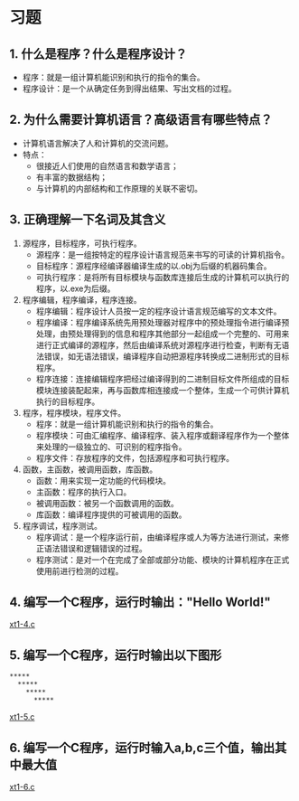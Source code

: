 # 习题

## 1. 什么是程序？什么是程序设计？

- 程序：就是一组计算机能识别和执行的指令的集合。  
- 程序设计：是一个从确定任务到得出结果、写出文档的过程。

## 2. 为什么需要计算机语言？高级语言有哪些特点？

- 计算机语言解决了人和计算机的交流问题。  
- 特点：
  - 很接近人们使用的自然语言和数学语言；
  - 有丰富的数据结构；
  - 与计算机的内部结构和工作原理的关联不密切。

## 3. 正确理解一下名词及其含义

1. 源程序，目标程序，可执行程序。  
    - 源程序：是一组按特定的程序设计语言规范来书写的可读的计算机指令。  
    - 目标程序：源程序经编译器编译生成的以.obj为后缀的机器码集合。  
    - 可执行程序：是将所有目标模块与函数库连接后生成的计算机可以执行的程序，以.exe为后缀。
2. 程序编辑，程序编译，程序连接。  
    - 程序编辑：程序设计人员按一定的程序设计语言规范编写的文本文件。  
    - 程序编译：程序编译系统先用预处理器对程序中的预处理指令进行编译预处理，由预处理得到的信息和程序其他部分一起组成一个完整的、可用来进行正式编译的源程序，然后由编译系统对源程序进行检查，判断有无语法错误，如无语法错误，编译程序自动把源程序转换成二进制形式的目标程序。  
    - 程序连接：连接编辑程序把经过编译得到的二进制目标文件所组成的目标模块连接装配起来，再与函数库相连接成一个整体，生成一个可供计算机执行的目标程序。
3. 程序，程序模块，程序文件。  
    - 程序：就是一组计算机能识别和执行的指令的集合。  
    - 程序模块：可由汇编程序、编译程序、装入程序或翻译程序作为一个整体来处理的一级独立的、可识别的程序指令。  
    - 程序文件：存放程序的文件，包括源程序和可执行程序。
4. 函数，主函数，被调用函数，库函数。  
    - 函数：用来实现一定功能的代码模块。  
    - 主函数：程序的执行入口。  
    - 被调用函数：被另一个函数调用的函数。  
    - 库函数：编译程序提供的可被调用的函数。
5. 程序调试，程序测试。  
    - 程序调试：是一个程序运行前，由编译程序或人为等方法进行测试，来修正语法错误和逻辑错误的过程。
    - 程序测试：是对一个在完成了全部或部分功能、模块的计算机程序在正式使用前进行检测的过程。

## 4. 编写一个C程序，运行时输出："Hello World!"

[xt1-4.c](xt1-4.c)

## 5. 编写一个C程序，运行时输出以下图形

```text
*****
  *****
    *****
      *****
```

[xt1-5.c](xt1-5.c)

## 6. 编写一个C程序，运行时输入a,b,c三个值，输出其中最大值

[xt1-6.c](xt1-6.c)
